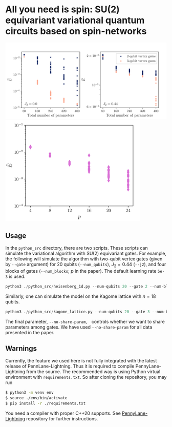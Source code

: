 # All you need is spin: SU(2) equivariant variational quantum circuits based on spin-networks

<img src="https://github.com/XanaduAI/all-you-need-is-spin/blob/main/static/one-dim-j1j2.png?raw=true" style="width:65em;">
<img src="https://github.com/XanaduAI/all-you-need-is-spin/blob/main/static/kagome18.png?raw=true" style="width:30em;">

## Usage
In the `python_src` directory, there are two scripts. These scripts can simulate the variational algorithm with SU(2) equivariant gates. For example, the following will simulate the algorithm with two-qubit vertex gates (given by `--gate` argument) for 20 qubits (`--num_qubits`), $J_2=0.44$ (`--j2`), and four blocks of gates (`--num_blocks`; $p$ in the paper). The default learning rate `5e-3` is used.
```python
python3 ./python_src/heisenberg_1d.py --num-qubits 20 --gate 2 --num-blocks 4 --j2 0.44
```

Similarly, one can simulate the model on the Kagome lattice with $n=18$ qubits. 
```python
python3 ./python_src/kagome_lattice.py --num-qubits 20 --gate 3 --num-blocks 5 --no-share-param
```
The final parameter, `--no-share-param, ` controls whether we want to share parameters among gates. We have used `--no-share-param` for all data presented in the paper.


## Warnings
Currently, the feature we used here is not fully integrated with the latest release of PennLane-Lightning. Thus it is required to compile PennyLane-Lightning from the source. The recommended way is using Python virtual environment with `requirements.txt`. So after cloning the repository, you may run 
```bash
$ python3 -m venv env
$ source ./env/bin/activate
$ pip install -r ./requirements.txt
```

You need a compiler with proper C++20 supports. See [PennyLane-Lightning](https://github.com/PennyLaneAI/pennylane-lightning) repository for further instructions.
